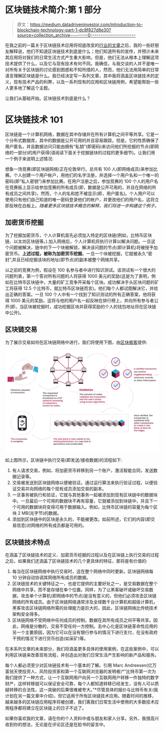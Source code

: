# 区块链技术简介:第 1 部分

> 原文：<https://medium.datadriveninvestor.com/introduction-to-blockchain-technology-part-1-dc8f827d8e30?source=collection_archive---------0----------------------->

在我之前的一篇关于区块链技术应用将彻底改变的[行业的文章](https://medium.com/@petrosleandros/5-industries-which-will-be-revolutionized-through-blockchain-technology-17b379adfcda)之后，我的一些好朋友解释说，他们不知道区块链技术到底是什么；他们知道所有的宣传，并预计未来其应用将对我们的日常生活方式产生重大影响，但是，他们无法从根本上理解这项技术提供了什么，以及它与现有技术有何不同。我确信，与我交谈的人并不是唯一对所有关于区块链的讨论感到困惑和不知所措的人，然而，他们无法用简单的日常语言理解区块链是什么。我已经决定写一系列文章，其中我将涵盖区块链技术的定义，现有技术产品的利弊，以及一系列现有的应用和区块链用例，希望能帮助一些人更多地了解这个主题。

让我们从基础开始。区块链技术到底是什么？

# 区块链技术 101

区块链是一个计算机网络，数据在其中存储并在所有计算机之间平等共享。它是一个分布式数据库，其中的数据是公开可用的并且容易跟踪，但是，它的性质确保了用户匿名，并且数据访问只能由拥有“私钥”(即密码)来访问他们所挖掘的节点(即网络的一部分)的用户获得(请阅读下面关于挖掘链块的过程的更多细节)。让我们用一个例子来说明上述情况:

想象一场竞赛(即区块链网络)正在伦敦举行。总共有 100 人(即网络成员)来参加比赛。个人创建一个用户帐户，用他们的名字注册，并选择一个用户名和一个唯一的密码(即“私人密钥”)来参加比赛。在用户注册之后，参加竞赛的 100 个人的用户名在竞赛板上显示给参加竞赛的所有成员(即，数据是公开可用的，并且在网络的所有成员之间共享)，然而，个人的名和姓不被显示(即，用户匿名)。个人用户可以使用只有他们自己知道的唯一密码登录他们的帐户，并更改他们的用户名，这将立即反映在白板上。*随着更多区块链技术概念的解释，我们将进一步构建这个例子。*

## 加密货币挖掘

为了挖掘加密货币，个人计算机首先必须加入特定的区块链(例如，比特币区块链、以太坊区块链等。).加入网络后，个人计算机将执行计算以解决问题。一旦这个问题被解决，链中的下一个块被解锁，解决该问题的节点(即计算机)将被授予加密货币。**上述过程，被称为加密货币挖掘**。一旦一个块被挖掘，它就被永久“密封”,并且已经挖掘该块的地址(即节点)的副本被整个网络共享。

以之前的竞赛为例，假设在 100 名参与者中进行知识测试。该测试有一个很大的问题列表，第一个答对所有问题的人将获得 1000 美元的奖励(这是为了表明，例如在比特币区块链中，大量的矿工竞争开采每个区块。成功解决手头区块问题的矿工将获得 12.5 个比特币，就比特币区块链而言)。他们每个人都试图解决它，并给出正确的答案。一旦 100 个人中有一个找到了知识测试的所有正确答案，他将获得 1000 美元的奖励，这将与他的用户名一起反映在排行榜上，并向所有参与者公开(即，当区块被挖掘时，成功挖掘区块并获得奖励的个人的钱包地址将在区块链中公开)。

## **区块链交易**

为了展示交易如何在区块链网络中进行，我们将使用下图，由[区块极客](https://blockgeeks.com/)提供:

![](img/250805c6ecee56bfbe70686681f30a6d.png)

如上图所示，区块链中执行交易(即发送/接收数据)的流程如下:

1.  有人请求交易，例如，将加密货币转移到另一个账户，激活智能合同，发送数据记录等。
2.  交易被发送到区块链网络以便被验证。通过运行算法来执行验证过程，以便验证交易并向网络的每个现有成员添加交易的副本。
3.  一旦事务被执行和验证，它就与其他事务一起被添加到现有区块链中的数据块中。一旦最后一个可用的数据块不再有容量，它就被添加到块链中，并且下一个可用的数据块将变得可用于数据输入。例如，比特币区块链的容量为每个区块 2 MB(兆字节)的数据。
4.  添加到区块链中的区块是永久的，不能被更改。如前所述，它们的内容(即交易信息)对网络的所有成员都是可用的。

## 区块链技术特点

在涵盖了区块链技术的定义、加密货币挖掘的过程以及在区块链上执行交易的过程之后，如果我们还涵盖了区块链技术的几个更具体的特征，那将是有价值的:

1.  每当在区块链网络中执行交易时，这在整个网络中同时更新。区块链网络每 10 分钟自动协调其网络所有成员的数据。
2.  区块链技术的关键特征之一，也是它提供的主要好处之一，是交易数据在整个网络中共享，而不是存储在单个位置。同样，为了让黑客破坏或破坏交易数据，攻击单个计算机(即网络中的节点)是没有意义的，但他们必须攻击区块链网络的所有成员。由于区块链网络通常涉及全球数千台计算机和超级计算机，黑客攻击区块链网络所需的处理能力是巨大的，因此，区块链网络比传统技术架构安全得多。
3.  区块链网络不受网络中任何成员的控制，数据在其所有成员之间平等共享。因此，网络是分散的，交易不受任何一方控制。去中心化是区块链革命性应用的另一个主要原因，因为它可以在没有银行参与的情况下进行支付，在没有政府干预的情况下进行货币创造(如采矿)等。

在本系列文章的未来部分，我们将涵盖更多具体的使用案例，在这些案例中，可以利用区块链来改善现有流程，并创造出对我们日常生活产生影响的新产品和服务。

每个人都必须至少对区块链技术有一个基本的了解。引用 Marc Andreesen(亿万富翁天使投资人、风险投资家和第一个互联网浏览器的发明者)*“比特币第一次为我们提供了一种方式，让一个互联网用户向另一个互联网用户转移一件独特的数字财产，这样转移就可以保证安全可靠，每个人都知道转移已经发生，没有人可以质疑转移的合法性。这一突破的后果很难被夸大。”*尽管具体的报价与比特币有关(我计划在另一篇文章中介绍)，但它适用于所有区块链技术应用。随着时间的推移，越来越多的区块链应用程序将被创建，我们离我们日常生活中使用的大多数技术应用程序都将建立在区块链上的日子不远了。

如果你喜欢我的文章，请在你的个人资料中或与朋友和家人分享。另外，我很高兴收到你的想法，无论是在评论区还是在脸书的留言中。